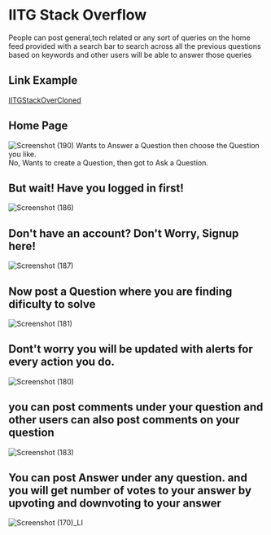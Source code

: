 # IITG Stack Overflow
People can post general,tech related or any sort of queries on the home feed provided with a search bar to search across all the previous questions based on keywords and other users will be able to answer those queries
## Link Example
[IITGStackOverCloned](https://stack-over-cloned.netlify.app/)
<br>
## Home Page
![Screenshot (190)](https://user-images.githubusercontent.com/84262266/125185174-c7096c80-e240-11eb-9e82-80ed7b01e06b.png)
Wants to Answer a Question then choose the Question you like.<br/>
No, Wants to create a Question, then got to Ask a Question.
## But wait! Have you logged in first!
![Screenshot (186)](https://user-images.githubusercontent.com/84262266/125185282-a8f03c00-e241-11eb-956f-2a50a4f875c0.png)
## Don't have an account? Don't Worry, Signup here!
![Screenshot (187)](https://user-images.githubusercontent.com/84262266/125185285-af7eb380-e241-11eb-878b-ce41685bb41e.png)
## Now post a Question where you are finding dificulty to solve
![Screenshot (181)](https://user-images.githubusercontent.com/84262266/125185294-bc030c00-e241-11eb-9dc7-b98df9e7c3f1.png)
## Dont't worry you will be updated with alerts for every action you do.
![Screenshot (180)](https://user-images.githubusercontent.com/84262266/125185301-c4f3dd80-e241-11eb-9f3d-4921414c5927.png)
## you can post comments under your question and other users can also post comments on your question 
![Screenshot (183)](https://user-images.githubusercontent.com/84262266/125185306-cf15dc00-e241-11eb-833a-5f8b06cd648a.png)
## You can post Answer under any question. and you will get number of votes to your answer by upvoting and downvoting to your answer 
![Screenshot (170)_LI](https://user-images.githubusercontent.com/84262266/125185341-f9679980-e241-11eb-81e3-d554491bcf8d.jpg)
